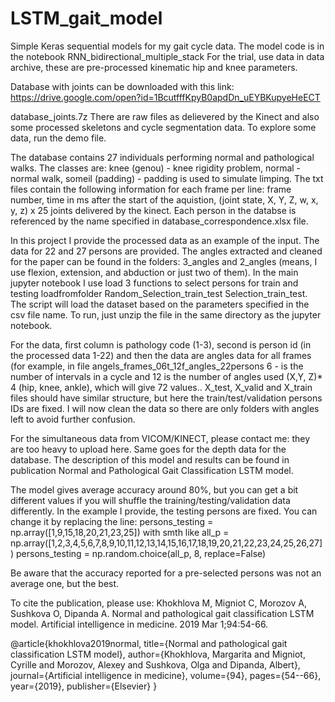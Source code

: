 # LSTM_gait_model
Simple Keras sequential models for my gait cycle data.
The model code is in the notebook RNN_bidirectional_multiple_stack
For the trial, use data in data archive, these are pre-processed kinematic hip and knee parameters.


Database with joints can be downloaded with this link:
https://drive.google.com/open?id=1BcutfffKpyB0apdDn_uEYBKupyeHeECT

database_joints.7z
There are raw files as delievered by the Kinect and also some processed skeletons and cycle segmentation data.
To explore some data, run the demo file.

The database contains 27 individuals performing normal and pathological walks. The classes are: knee (genou) - knee rigidity problem, normal - normal walk, someil (padding) - padding is used to simulate limping.
The txt files contain the following information for each frame per line:
frame number, time in ms after the start of the aquistion, (joint state, X, Y, Z, w, x, y, z) x 25 joints delivered by the kinect.
Each person in the databse is referenced by the name specified in database_correspondence.xlsx file.

In this project I provide the processed data as an example of the input. The data for 22 and 27 persons are provided. 
The angles extracted and cleaned for the paper can be found in the folders: 3_angles and 2_angles (means, I use flexion, extension, and abduction or just two of them). In the main jupyter notebook I use load 3 functions to select persons for train and testing loadfromfolder Random_Selection_train_test Selection_train_test. The script will load the dataset based on the parameters specified in the csv file name. 
To run, just unzip the file in the same directory as the jupyter notebook.

For the data, first column is pathology code (1-3), second is person id (in the processed data 1-22) and then the data are angles data for all frames (for example, in file angels_frames_06t_12f_angles_22persons  6 - is the number of intervals in a cycle and 12 is the number of angles used (X,Y, Z)* 4 (hip, knee, ankle), which will give 72 values.. X_test, X_valid and X_train files should have similar structure, but here the train/test/validation persons IDs are fixed. I will now clean the data so there are only folders with angles left to avoid further confusion.

For the simultaneous data from VICOM/KINECT, please contact me: they are too heavy to upload here.
Same goes for the depth data for the database.
The description of this model and results can be found in publication Normal and Pathological Gait Classification LSTM model.

The model gives average accuracy around 80%, but you can get a bit different values if you will shuffle the training/testing/validation data differently. In the example I provide, the testing persons are fixed. You can change it by replacing the line:
persons_testing = np.array([1,9,15,18,20,21,23,25]) 
with smth like
all_p = np.array([1,2,3,4,5,6,7,8,9,10,11,12,13,14,15,16,17,18,19,20,21,22,23,24,25,26,27])
persons_testing = np.random.choice(all_p, 8, replace=False)

Be aware that the accuracy reported for a pre-selected persons was not an average one, but the best.

To cite the publication, please use:
Khokhlova M, Migniot C, Morozov A, Sushkova O, Dipanda A. Normal and pathological gait classification LSTM model. Artificial intelligence in medicine. 2019 Mar 1;94:54-66.

@article{khokhlova2019normal,
  title={Normal and pathological gait classification LSTM model},
  author={Khokhlova, Margarita and Migniot, Cyrille and Morozov, Alexey and Sushkova, Olga and Dipanda, Albert},
  journal={Artificial intelligence in medicine},
  volume={94},
  pages={54--66},
  year={2019},
  publisher={Elsevier}
}
